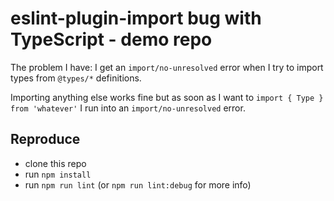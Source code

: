 # eslint-plugin-import bug with TypeScript - demo repo

The problem I have: I get an `import/no-unresolved` error when I try to import types from `@types/*` definitions.

Importing anything else works fine but as soon as I want to `import { Type } from 'whatever'` I run into an `import/no-unresolved` error.

## Reproduce

-   clone this repo
-   run `npm install`
-   run `npm run lint` (or `npm run lint:debug` for more info)

